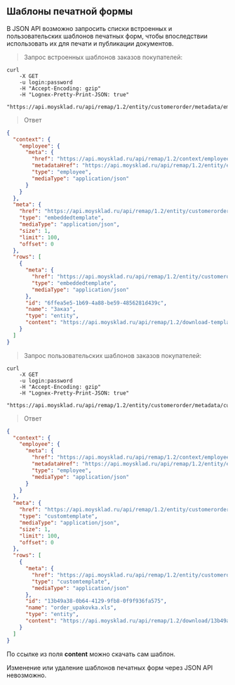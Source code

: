 ## Шаблоны печатной формы

В JSON API возможно запросить списки встроенных и пользовательских шаблонов печатных форм, чтобы впоследствии использовать их для печати и
публикации документов.

> Запрос встроенных шаблонов заказов покупателей:

``` shell
curl 
    -X GET 
    -u login:password
    -H "Accept-Encoding: gzip" 
    -H "Lognex-Pretty-Print-JSON: true" 
    "https://api.moysklad.ru/api/remap/1.2/entity/customerorder/metadata/embeddedtemplate/"
```

> Ответ

```json
{
  "context": {
    "employee": {
      "meta": {
        "href": "https://api.moysklad.ru/api/remap/1.2/context/employee",
        "metadataHref": "https://api.moysklad.ru/api/remap/1.2/entity/employee/metadata",
        "type": "employee",
        "mediaType": "application/json"
      }
    }
  },
  "meta": {
    "href": "https://api.moysklad.ru/api/remap/1.2/entity/customerorder/metadata/embeddedtemplate/",
    "type": "embeddedtemplate",
    "mediaType": "application/json",
    "size": 1,
    "limit": 100,
    "offset": 0
  },
  "rows": [
    {
      "meta": {
        "href": "https://api.moysklad.ru/api/remap/1.2/entity/customerorder/metadata/embeddedtemplate/6ffea5e5-1b69-4a88-be59-4856281d439c",
        "type": "embeddedtemplate",
        "mediaType": "application/json"
      },
      "id": "6ffea5e5-1b69-4a88-be59-4856281d439c",
      "name": "Заказ",
      "type": "entity",
      "content": "https://api.moysklad.ru/api/remap/1.2/download-template/order.xls"
    }
  ]
}
```

> Запрос пользовательских шаблонов заказов покупателей:

``` shell
curl 
    -X GET 
    -u login:password
    -H "Accept-Encoding: gzip" 
    -H "Lognex-Pretty-Print-JSON: true" 
    "https://api.moysklad.ru/api/remap/1.2/entity/customerorder/metadata/customtemplate/"
```

> Ответ

```json
{
  "context": {
    "employee": {
      "meta": {
        "href": "https://api.moysklad.ru/api/remap/1.2/context/employee",
        "metadataHref": "https://api.moysklad.ru/api/remap/1.2/entity/employee/metadata",
        "type": "employee",
        "mediaType": "application/json"
      }
    }
  },
  "meta": {
    "href": "https://api.moysklad.ru/api/remap/1.2/entity/customerorder/metadata/customtemplate/",
    "type": "customtemplate",
    "mediaType": "application/json",
    "size": 1,
    "limit": 100,
    "offset": 0
  },
  "rows": [
    {
      "meta": {
        "href": "https://api.moysklad.ru/api/remap/1.2/entity/customerorder/metadata/customtemplate/13b49a38-0b64-4129-9fb8-0f9f936fa575",
        "type": "customtemplate",
        "mediaType": "application/json"
      },
      "id": "13b49a38-0b64-4129-9fb8-0f9f936fa575",
      "name": "order_upakovka.xls",
      "type": "entity",
      "content": "https://api.moysklad.ru/api/remap/1.2/download/13b49a38-0b64-4129-9fb8-0f9f936fa575"
    }
  ]
}
```

По ссылке из поля **content** можно скачать сам шаблон.

Изменение или удаление шаблонов печатных форм через JSON API невозможно.
